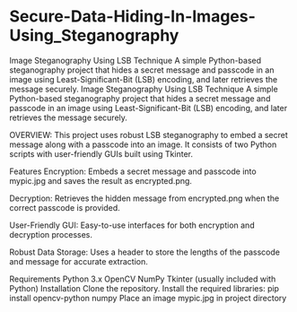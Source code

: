 # Secure-Data-Hiding-In-Images-Using_Steganography
Image Steganography Using LSB Technique A simple Python-based steganography project that hides a secret message and passcode in an image using Least-Significant-Bit (LSB) encoding, and later retrieves the message securely.
Image Steganography Using LSB Technique
A simple Python-based steganography project that hides a secret message and passcode in an image using Least-Significant-Bit (LSB) encoding, and later retrieves the message securely.

OVERVIEW:
This project uses robust LSB steganography to embed a secret message along with a passcode into an image. It consists of two Python scripts with user-friendly GUIs built using Tkinter.

Features
Encryption:
Embeds a secret message and passcode into mypic.jpg and saves the result as encrypted.png.

Decryption:
Retrieves the hidden message from encrypted.png when the correct passcode is provided.

User-Friendly GUI:
Easy-to-use interfaces for both encryption and decryption processes.

Robust Data Storage:
Uses a header to store the lengths of the passcode and message for accurate extraction.

Requirements
Python 3.x
OpenCV
NumPy
Tkinter (usually included with Python)
Installation
Clone the repository.
Install the required libraries:
pip install opencv-python numpy
Place an image mypic.jpg in project directory
